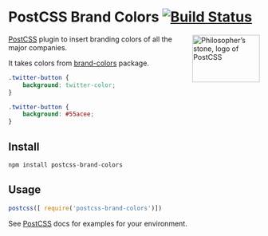 # PostCSS Brand Colors [![Build Status](https://travis-ci.org/postcss/postcss-brand-colors.svg)](https://travis-ci.org/postcss/postcss-brand-colors)

<img align="right" width="135" height="95" src="http://postcss.github.io/postcss/logo-leftp.png" title="Philosopher’s stone, logo of PostCSS">

[PostCSS] plugin to insert branding colors of all the major companies.

It takes colors from [brand-colors] package.

[brand-colors]: https://github.com/reimertz/brand-colors
[PostCSS]:      https://github.com/postcss/postcss

```css
.twitter-button {
    background: twitter-color;
}
```

```css
.twitter-button {
    background: #55acee;
}
```

## Install
```js
npm install postcss-brand-colors
```

## Usage
```js
postcss([ require('postcss-brand-colors')])
```

See [PostCSS] docs for examples for your environment.
